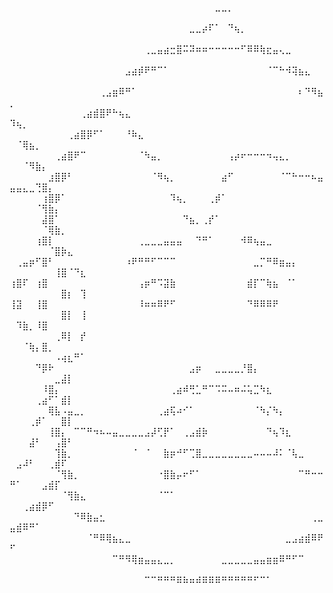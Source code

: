 ⠀⠀⠀⠀⠀⠀⠀⠀⠀⠀⠀⠀⠀⠀⠀⠀⠀⠀⠀⠀⠀⠀⠀⠀⠀⠀⠀⠀⠀⠀⠀⠀⣀⣀⡀⠀⠀⠀⠀⠀⠀⠀⠀⠀⠀⠀⠀⠀⠀⠀⠀⠀⠀⠀⠀⠀⠀⠀⠀⠀⠀
⠀⠀⠀⠀⠀⠀⠀⠀⠀⠀⠀⠀⠀⠀⠀⠀⠀⠀⠀⠀⠀⠀⠀⠀⠀⠀⠀⠀⣀⣀⡴⠏⠁⠀⠙⢦⡀⠀⠀⠀⠀⠀⠀⠀⠀⠀⠀⠀⠀⠀⠀⠀⠀⠀⠀⠀⠀⠀⠀⠀⠀
⠀⠀⠀⠀⠀⠀⠀⠀⠀⠀⠀⠀⠀⠀⠀⠀⠀⠀⠀⠀⠀⢀⣀⣤⣴⣒⣿⠭⠽⠶⠶⠒⠒⠒⠒⠒⠋⠿⠿⢷⣖⣤⢄⣀⠀⠀⠀⠀⠀⠀⠀⠀⠀⠀⠀⠀⠀⠀⠀⠀⠀
⠀⠀⠀⠀⠀⠀⠀⠀⠀⠀⠀⠀⠀⠀⠀⠀⠀⠀⣠⣴⡾⠟⠛⠉⠁⠀⠀⠀⠀⠀⠀⠀⠀⠀⠀⠀⠀⠀⠀⠀⠈⠉⠓⠺⢽⣦⣄⠀⠀⠀⠀⠀⠀⠀⠀⠀⠀⠀⠀⠀⠀
⠀⠀⠀⠀⠀⠀⠀⠀⠀⠀⠀⠀⠀⠀⢀⣠⣶⠿⠛⠁⠀⠀⠀⠀⠀⠀⠀⠀⠀⠀⠀⠀⠀⠀⠀⠀⠀⠀⠀⠀⠀⠀⠀⠀⠀⠆⠙⠻⣦⡀⠀⠀⠀⠀⠀⠀⠀⠀⠀⠀⠀
⠀⠀⠀⠀⠀⠀⠀⠀⠀⠀⠀⢀⣴⣾⣿⠟⠓⢦⣄⠀⠀⠀⠀⠀⠀⠀⠀⠀⠀⠀⠀⠀⠀⠀⠀⠀⠀⠀⠀⠀⠀⠀⠀⠀⠀⠀⠀⠀⠀⠹⢦⡀⠀⠀⠀⠀⠀⠀⠀⠀⠀
⠀⠀⠀⠀⠀⠀⠀⠀⠀⢀⣴⣿⡿⠋⠁⠀⠀⠀⠘⠷⣄⠀⠀⠀⠀⠀⠀⠀⠀⠀⠀⠀⠀⠀⠀⠀⠀⠀⠀⠀⠀⠀⠀⠀⠀⠀⠀⠀⠀⠀⠈⢿⣦⡀⠀⠀⠀⠀⠀⠀⠀
⠀⠀⠀⠀⠀⠀⠀⢀⣴⣿⠟⠉⠀⠀⠀⠀⠀⠀⠀⠀⠈⠳⣤⡀⠀⠀⠀⠀⠀⠀⠀⠀⠀⠀⢠⡴⠖⠒⠒⠒⠲⢤⣄⡀⠀⠀⠀⠀⠀⠀⠀⠈⠻⣷⡄⠀⠀⠀⠀⠀⠀
⠀⠀⠀⠀⠀⠀⣰⣿⡿⠃⠀⠀⠀⠀⠀⠀⠀⠀⠀⠀⠀⠀⠈⠻⢦⡀⠀⠀⠀⠀⠀⠀⠀⣴⠋⠀⠀⠀⠀⠀⠀⠀⠈⠉⠓⠒⠒⠦⣤⣤⣤⣄⣀⢙⣿⡄⠀⠀⠀⠀⠀
⠀⠀⠀⠀⠀⢰⣿⡿⠁⠀⠀⠀⠀⠀⠀⠀⠀⠀⠀⠀⠀⠀⠀⠀⠀⠹⢦⡀⠀⠀⠀⢀⡾⠁⠀⠀⠀⠀⠀⠀⠀⠀⠀⠀⠀⠀⠀⠀⠀⠀⠀⠀⠀⠈⢻⣷⡄⠀⠀⠀⠀
⠀⠀⠀⠀⠀⣼⣿⠁⠀⠀⠀⠀⠀⠀⠀⠀⠀⠀⠀⠀⠀⠀⠀⠀⠀⠀⠀⠙⣦⡀⢀⡞⠁⠀⠀⠀⠀⠀⠀⠀⠀⠀⠀⠀⠀⠀⠀⠀⠀⠀⠀⠀⠀⠀⠈⢿⣷⡀⠀⠀⠀
⠀⠀⠀⠀⢰⣿⡇⠀⠀⠀⠀⠀⠀⠀⠀⠀⠀⠀⠀⠀⢀⣀⣀⣀⣤⣤⣤⠀⠀⠙⠛⠁⠀⠀⠀⠀⠺⠿⢦⣤⣀⠀⠀⠀⠀⠀⠀⠀⠀⠀⠀⠀⠀⠀⠀⠈⣿⡷⣄⠀⠀
⠀⢀⣤⡶⠋⣿⠃⠀⠀⠀⠀⠀⠀⠀⠀⠀⠀⠀⠰⠟⠛⠛⠋⠉⠉⠉⠀⠀⠀⠀⠀⠀⠀⠀⠀⠀⠀⠀⣀⡉⠛⠿⣶⣤⡄⠀⠀⠀⠀⠀⠀⠀⠀⠀⠀⠀⢸⣿⠈⠙⣆
⢰⣿⠏⠀⢰⣿⠀⠀⠀⠀⠀⠀⠀⠀⠀⠀⠀⠀⠀⠀⢠⡶⠛⠩⣽⣷⠀⠀⠀⠀⠀⠀⠀⠀⠀⠀⠀⣾⡏⠉⢷⣦⠀⠈⠁⠀⠀⠀⠀⠀⠀⠀⠀⠀⠀⠀⠀⣿⡆⠀⢹
⢸⣽⠀⠀⢸⣿⠀⠀⠀⠀⠀⠀⠀⠀⠀⠀⠀⠀⠀⠀⠸⠶⠶⠿⠟⠋⠀⠀⠀⠀⠀⠀⠀⠀⠀⠀⠀⠙⠿⠿⠿⠟⠀⠀⠀⠀⠀⠀⠀⠀⠀⠀⠀⠀⠀⠀⠀⣿⡇⠀⢸
⠀⠹⣷⡀⠸⣿⠀⠀⠀⠀⠀⠀⠀⠀⠀⠀⠀⠀⠀⠀⠀⠀⠀⠀⠀⠀⠀⠀⠀⠀⠀⠀⠀⠀⠀⠀⠀⠀⠀⠀⠀⠀⠀⠀⠀⠀⠀⠀⠀⠀⠀⠀⠀⠀⠀⠀⢀⠿⡇⠀⡞
⠀⠀⠈⢷⡄⣿⡀⠀⠀⠀⠀⠀⠀⠀⠀⠀⠀⠀⠀⠀⠀⠀⠀⠀⠀⠀⠀⠀⠀⠀⠀⠀⠀⠀⠀⠀⠀⠀⠀⠀⠀⠀⠀⠀⠀⠀⠀⠀⠀⠀⠀⠀⠀⠀⠀⠀⠠⢴⣆⠛⠁
⠀⠀⠀⠀⠙⡿⠗⠀⠀⠀⠀⠀⠀⠀⠀⠀⠀⠀⠀⠀⠀⠀⠀⠀⠀⠀⠀⠀⣠⡶⠀⠀⣀⣀⣀⣀⡘⣿⡄⠀⠀⠀⠀⠀⠀⠀⠀⠀⠀⠀⠀⠀⠀⠀⠀⠀⣀⣼⡇⠀⠀
⠀⠀⠀⠀⠀⠸⣿⡄⠀⠀⠀⠀⠀⠀⠀⠀⠀⠀⠀⠀⠀⠀⠀⠀⠀⢀⣴⠾⢛⣁⠛⠉⠩⠭⠤⠶⠬⢥⣉⠳⣆⠀⠀⠀⠀⠀⠀⠀⠀⠀⠀⠀⠀⢀⣴⠋⠁⣾⡇⠀⠀
⠀⠀⠀⠀⠀⠀⢿⣧⠠⣤⣀⡀⠀⠀⠀⠀⠀⠀⠀⠀⠀⠀⠀⢀⣴⢯⠴⠊⠁⠀⠀⠀⠀⠀⠀⠀⠀⠀⠈⠳⡌⠳⡄⠀⠀⠀⠀⠀⠀⠀⠀⠀⢀⡾⠁⠀⠀⣿⡇⠀⠀
⠀⠀⠀⠀⠀⠀⢸⣿⡄⠀⠉⠉⠛⠲⠦⠤⣤⣀⣀⣀⣀⣠⡼⢋⡟⠁⠀⢀⣠⣾⡷⠀⠀⠀⠀⠀⠀⠀⠀⠀⠙⢦⠹⣆⠀⠀⠀⠀⠀⠀⠀⠀⣼⠃⠀⠀⢠⣿⠃⠀⠀
⠀⠀⠀⠀⠀⠀⠀⢹⣷⡀⠀⠀⠀⠀⠀⠀⠀⠀⠀⠈⠀⠈⠀⠀⣷⡶⠚⠋⢉⣿⣀⣀⣀⣀⣀⣀⣀⣀⠤⠤⠤⠼⠅⠈⢧⣀⠀⠀⠀⠀⣠⠼⠃⠀⠀⢀⣾⠏⠀⠀⠀
⠀⠀⠀⠀⠀⠀⠀⠈⢻⣷⡀⠀⠀⠀⠀⠀⠀⠀⠀⠀⠀⠀⠀⠐⣿⣷⡤⠖⠋⠁⠀⠀⠀⠀⠀⠀⠀⠀⠀⠀⠀⠀⠀⠀⠀⠉⠛⠒⠒⠛⠁⠀⠀⠀⣠⣾⡏⠀⠀⠀⠀
⠀⠀⠀⠀⠀⠀⠀⠀⠈⢻⣷⣄⠀⠀⠀⠀⠀⠀⠀⠀⠀⠀⠀⠈⠉⠁⠀⠀⠀⠀⠀⠀⠀⠀⠀⠀⠀⠀⠀⠀⠀⠀⠀⠀⠀⠀⠀⠀⠀⠀⠀⢀⣴⣾⡿⠋⠀⠀⠀⠀⠀
⠀⠀⠀⠀⠀⠀⠀⠀⠀⠀⠙⠿⣷⣤⣂⠀⠀⠀⠀⠀⠀⠀⠀⠀⠀⠀⠀⠀⠀⠀⠀⠀⠀⠀⠀⠀⠀⠀⠀⠀⠀⠀⠀⠀⠀⠀⠀⢀⣀⣤⣾⠿⠛⠁⠀⠀⠀⠀⠀⠀⠀
⠀⠀⠀⠀⠀⠀⠀⠀⠀⠀⠀⠀⠈⠛⠿⢿⣦⣄⣀⠀⠀⠀⠀⠀⠀⠀⠀⠀⠀⠀⠀⠀⠀⠀⠀⠀⠀⠀⠀⠀⠀⠀⠀⣀⣠⣴⣾⠿⠟⠋⠀⠀⠀⠀⠀⠀⠀⠀⠀⠀⠀
⠀⠀⠀⠀⠀⠀⠀⠀⠀⠀⠀⠀⠀⠀⠀⠀⠉⠛⠻⢿⣶⣤⣤⣄⣀⡀⠀⠀⠀⠀⠀⠀⠀⣀⣀⣀⣀⣀⣤⣤⣶⣶⠿⠛⠋⠉⠀⠀⠀⠀⠀⠀⠀⠀⠀⠀⠀⠀⠀⠀⠀
⠀⠀⠀⠀⠀⠀⠀⠀⠀⠀⠀⠀⠀⠀⠀⠀⠀⠀⠀⠀⠀⠉⠉⠛⠛⠛⠿⠷⠶⠾⠿⠿⠿⠛⠛⠛⠛⠛⠋⠉⠁⠀⠀⠀⠀⠀⠀⠀⠀⠀⠀⠀⠀⠀⠀⠀⠀⠀⠀⠀⠀